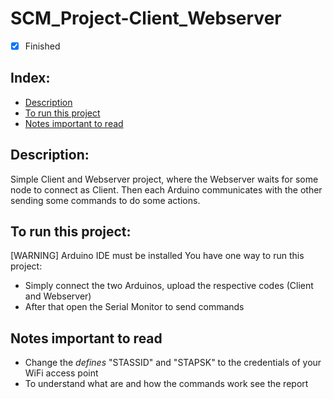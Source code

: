 # SCM_Project-Client_Webserver

- [x] Finished

## Index:
- [Description](#description)
- [To run this project](#to-run-this-project)
- [Notes important to read](#notes-important-to-read)

## Description:
Simple Client and Webserver project, where the Webserver waits for some node to connect as Client. Then each Arduino communicates with the other sending some commands to do some actions.

## To run this project:
[WARNING] Arduino IDE must be installed
You have one way to run this project:
- Simply connect the two Arduinos, upload the respective codes (Client and Webserver)
- After that open the Serial Monitor to send commands

## Notes important to read
- Change the *defines* "STASSID" and "STAPSK" to the credentials of your WiFi access point
- To understand what are and how the commands work see the report
